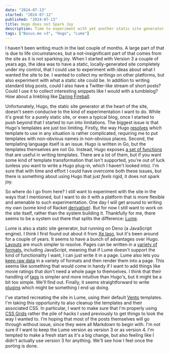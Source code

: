 ```yaml
---
date: "2024-07-13"
started: "2024-07-12"
published: "2024-07-13"
title: Hugo does not Spark Joy
description: Time to experiment with yet another static site generator
tags: ["Basus.me v3", "Hugo", "Lume"]
---
```


I haven't been writing much in the last couple of months. A large part of that
is due to life circumstances, but a not-insignificant part of that comes from the
site as it is not sparking joy. When I started with Version 3 a couple of years
ago, the idea was to have a static, locally-generated site completely under my
control, that I could use to experiment with ideas about what I wanted the site
to be. I wanted to collect my writings on other platforms, but also experiment
with what a static site could be. In addition to writing standard blog posts,
could I also have a Twitter-like stream of short posts? Could I use it to
collect interesting snippets like I would with a tumblelog? How about a linkblog
like [Daring Fireball](https://daringfireball.net).

Unfortunately, Hugo, the static site generator at the heart of the site, doesn't
seem conducive to the kind of experimentation I want to do. While it's great for
a purely static site, or even a typical blog, once I started to push beyond that
I started to run into limitations. The biggest issue is that Hugo's templates
are just too limiting. Firstly, the way Hugo
[resolves](https://gohugo.io/templates/lookup-order/) *which* template to use in
any situation is rather complicated, requiring me to put templates with
non-obvious names in non-obvious places. Second, the templating language itself
is an issue. Hugo is written in Go, but the templates themselves are not Go.
Instead, Hugo exposes [a set of functions](https://gohugo.io/functions/) that
are useful in writing templates. There are a lot of them, but if you want some
kind of template transformation that isn't supported, you're out of luck (unless
you want to write a Hugo plug-in, which I haven't looked into). I'm sure that
with time and effort I could have overcome both these issues, but there is
something about using Hugo that just *feels* rigid, it does not spark joy.

So where do I go from here? I still want to experiment with the site in the ways
that I mentioned, but I want to do it with a platform that is more flexible and
amenable to such experimentation. One day I will get around to writing my own
(some kind of Racket [derivative](https://pollenpub.com)). But for now I still
want to work on the site itself, rather than the system building it. Thankfully
for me, there seems to be a system out there that splits the difference:
[Lume](https://lume.land).

Lume is also a static site generator, but running on Deno (a JavaScript engine).
I think I first found out about it from [Xe
Iaso](https://xeiaso.net/blog/xesite-v4/), but it's been around for a couple of
years. It seems to have a bunch of advantages over Hugo.
[Layouts](https://lume.land/docs/creating-pages/layouts/) are much simpler to
resolve. Pages can be written in a [variety of
formats](https://lume.land/docs/getting-started/page-formats/), including
JavaScript, meaning that if Lume doesn't support the kind of functionality I
want, I can just write it in a page. Lume also lets you [keep raw
data](https://lume.land/docs/creating-pages/shared-data/) in a variety of
formats and then render them into a page. This seems like something that would
come in handy if I want to add things like movie ratings that don't need a whole
page to themselves. I think that their handling of
[tags](https://lume.land/docs/creating-pages/tags/) is simpler and more
intuitive than Hugo's, but it might be a bit too simple. We'll find out.
Finally, it seems straightforward to write
[plugins](https://lume.land/docs/advanced/plugins/) which might be something I
end up doing.

I've started recreating the site in Lume, using their default
[Vento](https://vento.js.org) templates. I'm taking this opportunity to also
cleanup the templates and their associated CSS. In particular, I want to make
sure that I'm properly using [CSS
Grids](https://www.w3schools.com/css/css_grid.asp) rather the pile of hacks I
used previously to get things to look the way I wanted to. I'm hoping that most
of the posts themselves will go through without issue, since they were all
Markdown to begin with. I'm not sure if I want to keep the Lume version as
version 3 or as version 4. I'm tempted to make a fresh start as it's a big
change, but also feeling like I didn't actually use version 3 for anything.
We'll see how I feel once the porting is done.

